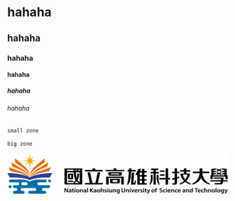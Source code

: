 # hahaha
## hahaha
### hahaha
#### hahaha
##### hahaha
###### hahaha
`small zone`

```
big zone
```
![NKUST](nkust.png "NKUST")
